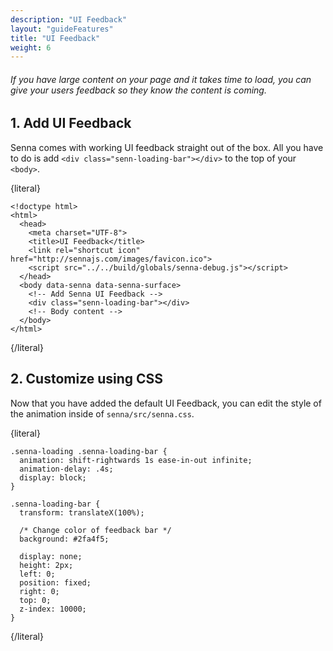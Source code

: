 ```yaml
---
description: "UI Feedback"
layout: "guideFeatures"
title: "UI Feedback"
weight: 6
---
```


<article id="default-ui-feedback">

###### If you have large content on your page and it takes time to load, you can give your users feedback so they know the content is coming.

## 1. Add UI Feedback

Senna comes with working UI feedback straight out of the box. All you have to do is add `<div class="senn-loading-bar"></div>` to the top of your `<body>`.

{literal}
```
<!doctype html>
<html>
  <head>
    <meta charset="UTF-8">
    <title>UI Feedback</title>
    <link rel="shortcut icon" href="http://sennajs.com/images/favicon.ico">
    <script src="../../build/globals/senna-debug.js"></script>
  </head>
  <body data-senna data-senna-surface>
    <!-- Add Senna UI Feedback -->
    <div class="senn-loading-bar"></div>
    <!-- Body content -->
  </body>
</html>
```
{/literal} 

</article>

<article id="customize-feedback">
  
## 2. Customize using CSS

Now that you have added the default UI Feedback, you can edit the style of the animation inside of `senna/src/senna.css`.

{literal}
```
.senna-loading .senna-loading-bar {
  animation: shift-rightwards 1s ease-in-out infinite;
  animation-delay: .4s;
  display: block;
}

.senna-loading-bar {
  transform: translateX(100%);
  
  /* Change color of feedback bar */
  background: #2fa4f5;

  display: none;
  height: 2px;
  left: 0;
  position: fixed;
  right: 0;
  top: 0;
  z-index: 10000;
}
```
{/literal} 

</article>